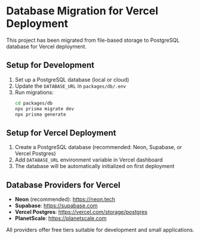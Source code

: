 # Database Migration for Vercel Deployment

This project has been migrated from file-based storage to PostgreSQL database for Vercel deployment.

## Setup for Development

1. Set up a PostgreSQL database (local or cloud)
2. Update the `DATABASE_URL` in `packages/db/.env`
3. Run migrations:
   ```bash
   cd packages/db
   npx prisma migrate dev
   npx prisma generate
   ```

## Setup for Vercel Deployment

1. Create a PostgreSQL database (recommended: Neon, Supabase, or Vercel Postgres)
2. Add `DATABASE_URL` environment variable in Vercel dashboard
3. The database will be automatically initialized on first deployment

## Database Providers for Vercel

- **Neon** (recommended): https://neon.tech
- **Supabase**: https://supabase.com
- **Vercel Postgres**: https://vercel.com/storage/postgres
- **PlanetScale**: https://planetscale.com

All providers offer free tiers suitable for development and small applications.
